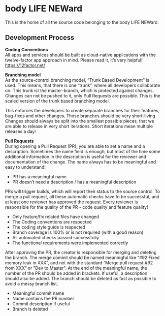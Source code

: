 # body LIFE NEWard
This is the home of all the source code belonging to the body LIFE NEWard.

## Development Process
**Coding Conventions**  
All apps and services should be built as cloud-native applications with the twelve-factor app approach in mind. Please read it, it’s very helpful! https://12factor.net/ 

**Branching model**  
As the source-control branching model, “Trunk Based Development” is used. This means, that there is one “trunk”, where all developers collaborate on. This trunk ist the master-branch, which is protected against changes. Changes can not be pushed to it, only Pull Requests are possible. This is the scaled version of the trunk based branching model.

This enforces the developers to create separate branches for their features, bug-fixes and other changes. Those branches should be very short-living. Changes should always be split into the smallest possible pieces, that we are able to release in very short iterations. Short iterations mean multiple releases a day!

**Pull Requests**  
During opening a Pull Request (PR), you are able to set a name and a description. Sometimes the name field is enough, but most of the time some additional information in the description is useful for the reviewer and documentation of the change. The name always has to be meaningful and easy to understand!
- PR has a meaningful name
- PR doesn’t need a description / has a meaningful description

PRs will trigger builds, which will report their status to the source control. To merge a pull request, all these automatic checks have to be successful, and at least one reviewer has approved the request. Every reviewer is responsible for the quality of the PR - code quality and feature quality! 
- Only feature/fix related files have changed
- The Coding conventions are respected
- The coding style guide is respected
- Branch coverage is 100% or is not required (with a good reason)
- All automated checks passed successfully
- The functional requirements were implemented correctly

After approving the PR, the creator is responsible for merging and deleting the branch. The merge commit should be named meaningful like “#92 Fixed memory leak in XXX”, and not with the standard “Merge pull request #92 from XXX” or "Dev to Master". At the end of the meaningful name, the number of the PR should be added in brackets. If useful, a description should also be added. The branch should be deleted as fast as possible to avoid a messy branch list.
- Meaningful commit name
- Name contains the PR number 
- Commit description if useful
- Branch is deleted
